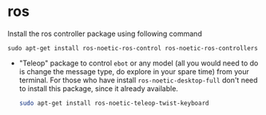 # ros
Install the  ros controller package using following command

  ```shell
  sudo apt-get install ros-noetic-ros-control ros-noetic-ros-controllers
  ```

- "Teleop" package to control `ebot` or any model (all you  would need to do is change the message type, do explore in your spare  time) from your terminal. For those who have install `ros-noetic-desktop-full` don't need to install this package, since it already available.

  ```sh
  sudo apt-get install ros-noetic-teleop-twist-keyboard
  ```
